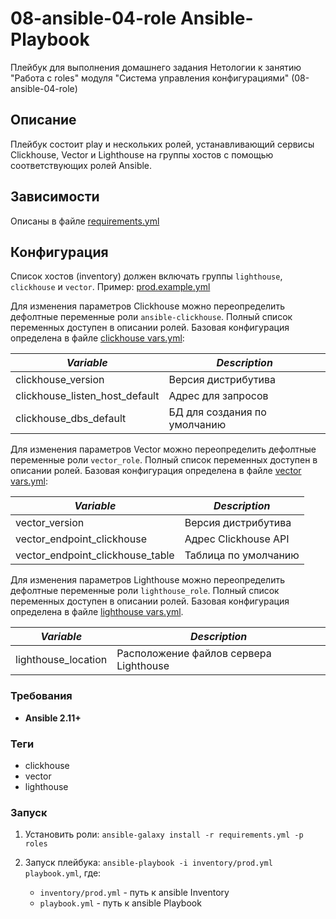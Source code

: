 # 08-ansible-04-role Ansible-Playbook

Плейбук для выполнения домашнего задания Нетологии к занятию "Работа с roles" модуля "Система управления конфигурациями" (08-ansible-04-role)

## Описание

Плейбук состоит play и нескольких ролей, устанавливающий сервисы Clickhouse, Vector и Lighthouse на группы хостов с помощью соответствующих ролей Ansible.

## Зависимости

Описаны в файле [requirements.yml](./requirements.yml)

## Конфигурация

Список хостов (inventory) должен включать группы `lighthouse`, `clickhouse` и `veсtor`. Пример: [prod.example.yml](inventory/prod.example.yml)

Для изменения параметров Clickhouse можно переопределить дефолтные переменные роли `ansible-clickhouse`. Полный список переменных доступен в описании ролей. Базовая конфигурация определена в файле [clickhouse vars.yml](group_vars/clickhouse/vars.yml):

| *Variable* | *Description* |
| - | - |
| clickhouse_version | Версия дистрибутива |
| clickhouse_listen_host_default | Адрес для запросов |
| clickhouse_dbs_default | БД для создания по умолчанию |

Для изменения параметров Vector можно переопределить дефолтные переменные роли `vector_role`. Полный список переменных доступен в описании ролей. Базовая конфигурация определена в файле [vector vars.yml](group_vars/vector/vars.yml):

| *Variable* | *Description* |
| - | - |
| vector_version | Версия дистрибутива |
| vector_endpoint_clickhouse | Адрес Clickhouse API |
| vector_endpoint_clickhouse_table | Таблица по умолчанию |

Для изменения параметров Lighthouse можно переопределить дефолтные переменные роли `lighthouse_role`. Полный список переменных доступен в описании ролей. Базовая конфигурация определена в файле [lighthouse vars.yml](group_vars/lighthouse/vars.yml).

| *Variable* | *Description* |
| - | - |
| lighthouse_location | Расположение файлов сервера Lighthouse |

### Требования

- **Ansible 2.11+**

### Теги

- clickhouse
- vector
- lighthouse

### Запуск

1. Установить роли: `ansible-galaxy install -r requirements.yml -p roles`
2. Запуск плейбука: `ansible-playbook -i inventory/prod.yml playbook.yml`, где:

    - `inventory/prod.yml` - путь к ansible Inventory
    - `playbook.yml` - путь к ansible Playbook